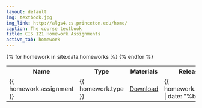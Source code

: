 ```yaml
---
layout: default
img: textbook.jpg
img_link: http://algs4.cs.princeton.edu/home/
caption: The course textbook
title: CIS 121 Homework Assignments
active_tab: homework
---
```


<table class="table table-striped">
  <tbody>
    <tr>
      <th>Name</th>
      <th>Type</th>
      <th>Materials</th>
      <th>Release Date</th>
      <th>Due Date</th>
    </tr>
      {% for homework in site.data.homeworks %}
        <tr style="text-align: left">
          <!-- Homework Name -->
          <td><span>{{ homework.assignment }}</span></td>
          <!-- Type -->
          <td>
            <span>{{ homework.type }}</span>
          </td>
          <!-- Materials -->
          <td>
            <span><a
                   {% if homework.active %}
                     href="{{ homework.link }}"
                   {% else %}
                     class="disabled btn"
                   {% endif %}>Download</a></span>
          </td>
          <!-- Dates -->
          <td>{{ homework.release_date | date: "%b %d" }}</td>
          <td>{{ homework.due_date | date: "%b %d" }}</td>
        </tr>
      {% endfor %}
  </tbody>
</table>
